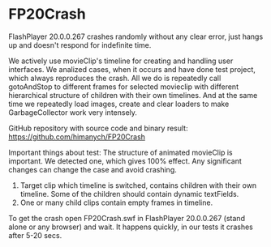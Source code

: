 # FP20Crash
FlashPlayer 20.0.0.267 crashes randomly without any clear error, just hangs up and doesn't respond for indefinite time.

We actively use movieClip's timeline for creating and handling user interfaces.
We analized cases, when it occurs and have done test project, which always reproduces the crash.
All we do is repeatedly call gotoAndStop to different frames for selected movieclip with different hierarchical structure of children with their own timelines. And at the same time we repeatedly load images, create and clear loaders to make GarbageCollector work very intensely.

GitHub repository with source code and binary result: https://github.com/himanych/FP20Crash

Important things about test:
The structure of animated movieClip is important. We detected one, which gives 100% effect. Any significant changes can change the case and avoid crashing.
1. Target clip which timeline is switched, contains children with their own timeline. Some of the children should contain dynamic textFields.
2. One or many child clips contain empty frames in timeline.

To get the crash open FP20Crash.swf in FlashPlayer 20.0.0.267 (stand alone or any browser) and wait. It happens quickly, in our tests it crashes after 5-20 secs.
